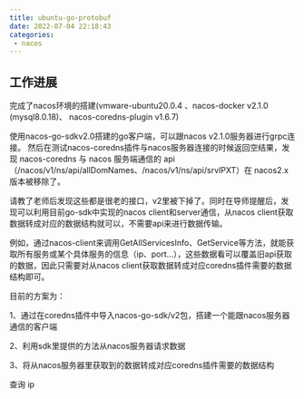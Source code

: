 ```yaml
---
title: ubuntu-go-protobuf
date: 2022-07-04 22:18:43
categories: 
 - nacos
---
```

## 工作进展
完成了nacos环境的搭建(vmware-ubuntu20.0.4 、nacos-docker v2.1.0 (mysql8.0.18)、 nacos-coredns-plugin v1.6.7)

使用nacos-go-sdkv2.0搭建的go客户端，可以跟nacos v2.1.0服务器进行grpc连接。 然后在测试nacos-coredns插件与nacos服务器连接的时候返回空结果，发现 nacos-coredns 与 nacos 服务端通信的 api（/nacos/v1/ns/api/allDomNames、/nacos/v1/ns/api/srvIPXT）在 nacos2.x 版本被移除了。

请教了老师后发现这些都是很老的接口，v2里被下掉了。同时在导师提醒后，发现可以利用目前go-sdk中实现的nacos client和server通信，从nacos client获取数据转成对应的数据结构就可以，不需要api来进行数据传输。

例如，通过nacos-client来调用GetAllServicesInfo、GetService等方法，就能获取所有服务或某个具体服务的信息（ip、port...），这些数据看可以覆盖旧api获取的数据，因此只需要对从nacos client获取数据转成对应coredns插件需要的数据结构即可。

目前的方案为：

1、通过在coredns插件中导入nacos-go-sdk/v2包，搭建一个能跟nacos服务器通信的客户端

2、利用sdk里提供的方法从nacos服务器请求数据

3、将从nacos服务器里获取到的数据转成对应coredns插件需要的数据结构

查询 
ip
